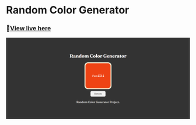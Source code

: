 # Random Color Generator
### 🐛[View live here](https://shrestha-ashish.github.io/Random-Color-Generator/)
![](./demo.png)
